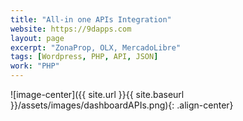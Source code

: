 ```yaml
---
title: "All-in one APIs Integration"
website: https://9dapps.com
layout: page
excerpt: "ZonaProp, OLX, MercadoLibre"
tags: [Wordpress, PHP, API, JSON]
work: "PHP"
---
```



![image-center]({{ site.url }}{{ site.baseurl }}/assets/images/dashboardAPIs.png){: .align-center}